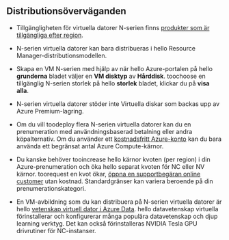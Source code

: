 ## <a name="deployment-considerations"></a>Distributionsöverväganden

* Tillgängligheten för virtuella datorer N-serien finns [produkter som är tillgängliga efter region](https://azure.microsoft.com/en-us/regions/services/).

* N-serien virtuella datorer kan bara distribueras i hello Resource Manager-distributionsmodellen.

* Skapa en VM N-serien med hjälp av när hello Azure-portalen på hello **grunderna** bladet väljer en **VM disktyp** av **Hårddisk**. toochoose en tillgänglig N-serien storlek på hello **storlek** bladet, klickar du på **visa alla**.

* N-serien virtuella datorer stöder inte Virtuella diskar som backas upp av Azure Premium-lagring.

* Om du vill toodeploy flera N-serien virtuella datorer kan du en prenumeration med användningsbaserad betalning eller andra köpalternativ. Om du använder ett [kostnadsfritt Azure-konto](https://azure.microsoft.com/free/) kan du bara använda ett begränsat antal Azure Compute-kärnor.

* Du kanske behöver tooincrease hello kärnor kvoten (per region) i din Azure-prenumeration och öka hello separat kvoten för NC eller NV kärnor. toorequest en kvot ökar, [öppna en supportbegäran online customer](../articles/azure-supportability/how-to-create-azure-support-request.md) utan kostnad. Standardgränser kan variera beroende på din prenumerationskategori.

* En VM-avbildning som du kan distribuera på N-serien virtuella datorer är hello [vetenskap virtuell dator i Azure Data](../articles/machine-learning/machine-learning-data-science-virtual-machine-overview.md). hello datavetenskap virtuella förinstallerar och konfigurerar många populära datavetenskap och djup learning verktyg. Det kan också förinstalleras NVIDIA Tesla GPU drivrutiner för NC-instanser.





